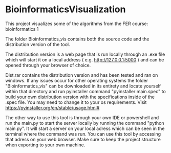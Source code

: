 # BioinformaticsVisualization
This project visualizes some of the algorithms from the FER course: bioinformatics 1

The folder Bioinformatics_vis contains both the source code and the distribution version of the tool.

The distribution version is a web page that is run locally through an .exe file which will start it on a local address ( e.g. http://127.0.0.1:5000 ) and can be opened through your browser of choice.

Dist.rar contains the distribution version and has been tested and ran on windows. If any issues occur for other operating systems the folder "Bioinformatics_vis" can be downloaded in its entirety and
locate yourself within that directory and run pyinstaller command "pyinstaller main.spec" to build your own distribution version with the specifications inside of the .spec file. You may need to change it
to your os requirements. Visit https://pyinstaller.org/en/stable/usage.html# 

The other way to use this tool is through your own IDE or powershell and run the main.py to start the server locally by running the command "python main.py". It will start a server on your local adress which can be seen in the terminal where the command was run. You can use this tool by accessing that adress on your web browser. Make sure to keep the project structure when exporting to your own machine.
